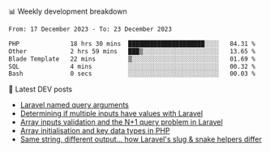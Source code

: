 📊 Weekly development breakdown
<!--START_SECTION:waka-->

```txt
From: 17 December 2023 - To: 23 December 2023

PHP              18 hrs 30 mins  █████████████████████░░░░   84.31 %
Other            2 hrs 59 mins   ███▒░░░░░░░░░░░░░░░░░░░░░   13.65 %
Blade Template   22 mins         ▒░░░░░░░░░░░░░░░░░░░░░░░░   01.69 %
SQL              4 mins          ░░░░░░░░░░░░░░░░░░░░░░░░░   00.32 %
Bash             0 secs          ░░░░░░░░░░░░░░░░░░░░░░░░░   00.03 %
```

<!--END_SECTION:waka-->

📕 Latest DEV posts
<!-- BLOG-POST-LIST:START -->
- [Laravel named query arguments](https://dev.to/michaelvickersuk/laravel-named-query-arguments-28kd)
- [Determining if multiple inputs have values with Laravel](https://dev.to/michaelvickersuk/determining-if-multiple-inputs-have-values-with-laravel-km6)
- [Array inputs validation and the N+1 query problem in Laravel](https://dev.to/michaelvickersuk/array-inputs-validation-and-the-n1-query-problem-in-laravel-2agb)
- [Array initialisation and key data types in PHP](https://dev.to/michaelvickersuk/array-initialisation-and-key-data-types-in-php-1e5b)
- [Same string, different output... how Laravel&#39;s slug &amp; snake helpers differ](https://dev.to/michaelvickersuk/same-string-different-output-how-laravels-slug-snake-helpers-differ-1ccj)
<!-- BLOG-POST-LIST:END -->
